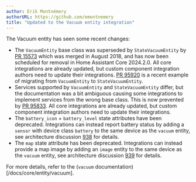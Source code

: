 ```yaml
---
author: Erik Montnémery
authorURL: https://github.com/emontnemery
title: "Updated to the Vacuum entity integration"
---
```


The Vacuum entity has seen some recent changes:
- The `VacuumEntity` base class was superseded by `StateVacuumEntity` by [PR 15573](https://github.com/home-assistant/core/pull/15573) which was merged in August 2018, and has now been scheduled for removal in Home Assistant Core 2024.2.0. All core integrations are already updated, but custom component integration authors need to update their integrations. [PR 95920](https://github.com/home-assistant/core/pull/95920) is a recent example of migrating from `VacuumEntity` to `StateVacuumEntity`.
- Services supported by `VacuumEntity` and `StateVacuumEntity` differ, but the documentation was a bit ambiguous causing some integrations to implement services from the wrong base class. This is now prevented by [PR 95833](https://github.com/home-assistant/core/pull/95833). All core integrations are already updated, but custom component integration authors need to update their integrations.
- The `battery_icon` + `battery_level` state attributes have been deprecated. Integrations can instead report battery status by adding a `sensor` with device class `battery` to the same device as the `vacuum` entity, see architecture discussion [938](https://github.com/home-assistant/architecture/discussions/938) for details.
- The `map` state attribute has been deprecated. Integrations can instead provide a map image by adding an `image` entity to the same device as the `vacuum` entity, see architecture discussion [939](https://github.com/home-assistant/architecture/discussions/939) for details.

For more details, refer to the (`vacuum` documentation)[/docs/core/entity/vacuum].
